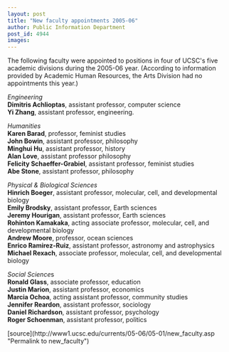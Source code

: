 ```yaml
---
layout: post
title: "New faculty appointments 2005-06"
author: Public Information Department
post_id: 4944
images:
---
```


<a name="content" id="content"></a>
<p>
  The following faculty were appointed to positions in four of UCSC's five academic divisions during the 2005-06 year. (According to information provided by Academic Human Resources, the Arts Division had no appointments this year.)
</p>
<p>
  <i>Engineering</i><br>
  <b>Dimitris Achlioptas</b>, assistant professor, computer science<br>
  <b>Yi Zhang</b>, assistant professor, engineering.
</p>
<p>
  <i>Humanities</i><br>
  <b>Karen Barad</b>, professor, feminist studies<br>
  <b>John Bowin</b>, assistant professor, philosophy<br>
  <b>Minghui Hu</b>, assistant professor, history<br>
  <b>Alan Love</b>, assistant professor philosophy<br>
  <b>Felicity Schaeffer-Grabiel</b>, assistant professor, feminist studies<br>
  <b>Abe Stone</b>, assistant professor, philosophy
</p>
<p>
  <i>Physical &amp; Biological Sciences</i><br>
  <b>Hinrich Boeger</b>, assistant professor, molecular, cell, and developmental biology<br>
  <b>Emily Brodsky</b>, assistant professor, Earth sciences<br>
  <b>Jeremy Hourigan</b>, assistant professor, Earth sciences<br>
  <b>Rohinton Kamakaka</b>, acting associate professor, molecular, cell, and developmental biology<br>
  <b>Andrew Moore</b>, professor, ocean sciences<br>
  <b>Enrico Ramirez-Ruiz</b>, assistant professor, astronomy and astrophysics<br>
  <b>Michael Rexach</b>, associate professor, molecular, cell, and developmental biology
</p>
<p>
  <i>Social Science</i>s<br>
  <b>Ronald Glass</b>, associate professor, education<br>
  <b>Justin Marion</b>, assistant professor, economics<br>
  <b>Marcia Ochoa</b>, acting assistant professor, community studies<br>
  <b>Jennifer Reardon</b>, assistant professor, sociology<br>
  <b>Daniel Richardson</b>, assistant professor, psychology<br>
  <b>Roger Schoenman</b>, assistant professor, politics
</p>
[source](http://www1.ucsc.edu/currents/05-06/05-01/new_faculty.asp "Permalink to new_faculty")
